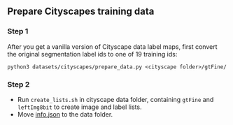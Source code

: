## Prepare Cityscapes training data

### Step 1

After you get a vanilla version of Cityscape data label maps, first convert the original segmentation label ids to one of 19 training ids:

```
python3 datasets/cityscapes/prepare_data.py <cityscape folder>/gtFine/
```

### Step 2

- Run `create_lists.sh` in cityscape data folder, containing `gtFine` and `leftImg8bit` to create image and label lists.
- Move [info.json](info.json) to the data folder.